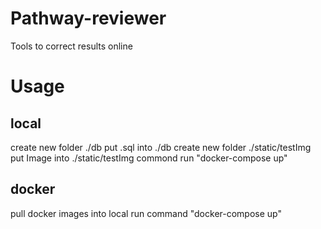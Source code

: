# Pathway-reviewer
Tools to correct results online
# Usage
## local
create new folder ./db
put .sql into ./db
create new folder ./static/testImg
put Image into ./static/testImg
commond run "docker-compose up"
## docker
pull docker images into local
run command "docker-compose up"
 
